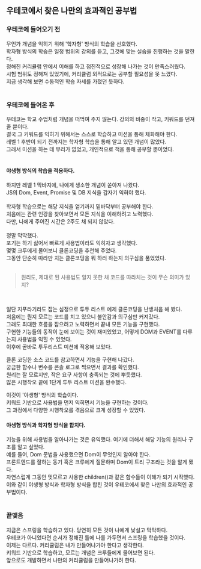 ## 우테코에서 찾은 나만의 효과적인 공부법
### 우테코에 들어오기 전
무언가 개념을 익히기 위해 '학자형' 방식의 학습을 선호했다.</br>
학자형 방식의 학습은 일정 범위의 강의를 듣고, 그것에 맞는 실습을 진행하는 것을 말한다.</br>
정해진 커리큘럼 안에서 이해를 하고 점진적으로 성장해 나가는 것이 만족스러웠다.</br>
시험 범위도 정해져 있었기에, 커리큘럼 외적으로는 공부할 필요성을 못 느꼈다.</br>
지금 생각해 보면 수동적인 학습 자세를 가졌던 듯하다.</br></br>

### 우테코에 들어온 후
우테코는 학교 수업처럼 개념을 떠먹여 주지 않는다. 강의의 비중이 작고, 키워드를 던져줄 뿐이다.</br>
결국 그 키워드를 익히기 위해서는 스스로 학습하고 미션을 통해 체화해야 한다.</br>
레벨 1 후반이 되기 전까지는 학자형 학습을 통해 알고 있던 개념이 많았다.</br>
그래서 미션을 하는 데 무리가 없었고, 개인적으로 책을 통해 공부할 뿐이었다.</br></br>

#### 야생형 방식의 학습을 적용하다.
하지만 레벨 1 막바지에, 나에게 생소한 개념이 쏟아져 나왔다.</br>
JS의 Dom, Event, Promise 및 DB 지식을 갑자기 익혀야 했다.</br>   
학자형 학습으로는 해당 지식을 얻기까지 밑바닥부터 공부해야 한다.</br>
처음에는 관련 인강을 찾아보면서 모든 지식을 이해하려고 노력했다.</br>
다만, 나에게 주어진 시간은 2주도 채 되지 않았다.</br></br>
정말 막막했다.</br>
포기는 하기 싫어서 빠르게 사용법이라도 익히자고 생각했다.</br>
몇몇 크루에게 물어보니 클론코딩을 추천해 주었다.</br>
그동안 단순히 따라만 치는 클론코딩을 뭐 하러 하는지 의구심을 품었었다.</br></br>
  
> 원리도, 제대로 된 사용법도 알지 못한 채 코드를 따라치는 것이 무슨 의미가 있지?
</br>

일단 지푸라기라도 잡는 심정으로 투두 리스트 예제 클론코딩을 난생처음 해 봤다.</br> 
처음에는 뭔지 모르는 코드를 치고 있으니 불안감과 의구심만 커져갔다.</br>
그래도 최대한 흐름을 잡으려고 노력하면서 끝내 모든 기능을 구현했다.</br>
구현한 기능들의 동작이 눈에 보이는 것이 재미있었고, 어떻게 DOM과 EVENT를 다루는지 사용법을 익힐 수 있었다.</br>
이후에 곧바로 투두리스트 미션에 적용해 보았다.</br>

클론 코딩한 소스 코드를 참고하면서 기능을 구현해 나갔다.</br>
궁금한 함수나 변수를 콘솔 로그로 찍으면서 결과를 확인했다.</br>
원리는 잘 모르지만, 작은 요구 사항이 충족되는 것에 뿌듯했다.</br>
많은 시행착오 끝에 1단계 투두 리스트 미션을 완수했다.</br>

이것이 '야생형' 방식의 학습이다.</br>
키워드 기반으로 사용법을 먼저 익히면서 기능을 구현하는 것이다.</br>
그 과정에서 다양한 시행착오를 겪음으로 크게 성장할 수 있었다.</br>

#### 야생형 방식과 학자형 방식을 합치다.
기능을 위해 사용법을 알아나가는 것은 유익했다. 여기에 더해서 해당 기능의 원리나 구조를 알고 싶었다.</br>
예를 들어, Dom 문법을 사용했으면 Dom이 무엇인지 알아야 한다.</br>
프론트엔드를 잘하는 동기 혹은 크루에게 질문하며 Dom이 트리 구조라는 것을 알게 됐다.</br>
자연스럽게 그동안 멋모르고 사용한 children()과 같은 함수들이 이해가 되기 시작했다.</br>
이와 같이 야생형 방식과 학자형 방식을 합친 것이 우테코에서 찾은 나만의 효과적인 공부법이다.</br></br>

### 끝맺음
지금은 스프링을 학습하고 있다. 당연히 모든 것이 나에게 낯설고 막막하다.</br>
우테코가 아니었다면 순서가 정해진 틀에 나를 가두면서 스프링을 학습했을 것이다.</br>
이제는 다르다. 커리큘럼은 내가 만들어나가야 한다고 생각한다.</br>
키워드 기반으로 학습하고, 모르는 개념은 크루들에게 물어보면 된다.</br>
앞으로도 개발하면서 나만의 커리큘럼을 만들어나가려 한다.
